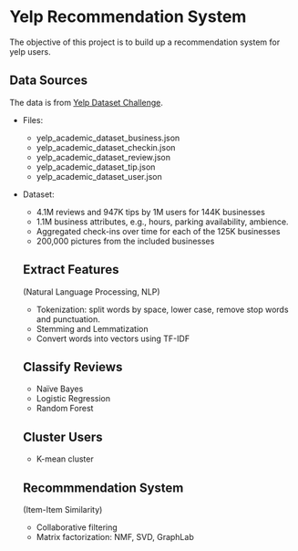 # Yelp Recommendation System
The objective of this project is to build up a recommendation system for yelp users.
## Data Sources
The data is from [Yelp Dataset Challenge](https://www.yelp.com/dataset/challenge).
- Files:
  - yelp_academic_dataset_business.json
  - yelp_academic_dataset_checkin.json
  - yelp_academic_dataset_review.json
  - yelp_academic_dataset_tip.json
  - yelp_academic_dataset_user.json
- Dataset:
  - 4.1M reviews and 947K tips by 1M users for 144K businesses
  - 1.1M business attributes, e.g., hours, parking availability, ambience.
  - Aggregated check-ins over time for each of the 125K businesses
  - 200,000 pictures from the included businesses
  ## Extract Features
  (Natural Language Processing, NLP)
  
  - Tokenization: split words by space, lower case, remove stop words and punctuation.
  - Stemming and Lemmatization
  - Convert words into vectors using TF-IDF
  ## Classify Reviews
  - Naïve Bayes
  - Logistic Regression
  - Random Forest 
  ## Cluster Users
  - K-mean cluster
  ## Recommmendation System
  (Item-Item Similarity)
  
  - Collaborative filtering
  - Matrix factorization: NMF, SVD, GraphLab
